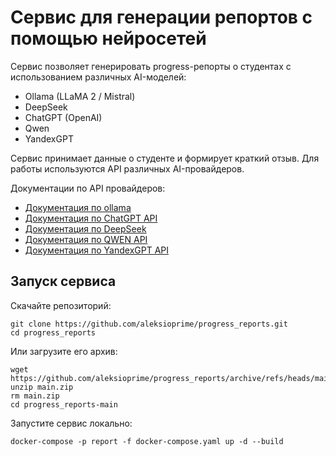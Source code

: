 # Сервис для генерации репортов с помощью нейросетей

Сервис позволяет генерировать progress-репорты о студентах с использованием различных AI-моделей:

- Ollama (LLaMA 2 / Mistral)
- DeepSeek
- ChatGPT (OpenAI)
- Qwen
- YandexGPT

Сервис принимает данные о студенте и формирует краткий отзыв. Для работы используются API различных AI-провайдеров.

Документации по API провайдеров:

- [Документация по ollama](https://github.com/ollama/ollama)
- [Документация по ChatGPT API](https://platform.openai.com/docs/quickstart)
- [Документация по DeepSeek](https://api-docs.deepseek.com/)
- [Документация по QWEN API](https://www.alibabacloud.com/help/en/model-studio/developer-reference/use-qwen-by-calling-api)
- [Документация по YandexGPT API](https://yandex.cloud/ru/docs/foundation-models/quickstart/yandexgpt#sdk_1)


## Запуск сервиса

Скачайте репозиторий:
```
git clone https://github.com/aleksioprime/progress_reports.git
cd progress_reports
```

Или загрузите его архив:
```
wget https://github.com/aleksioprime/progress_reports/archive/refs/heads/main.zip
unzip main.zip
rm main.zip
cd progress_reports-main
```

Запустите сервис локально:
```
docker-compose -p report -f docker-compose.yaml up -d --build
```

